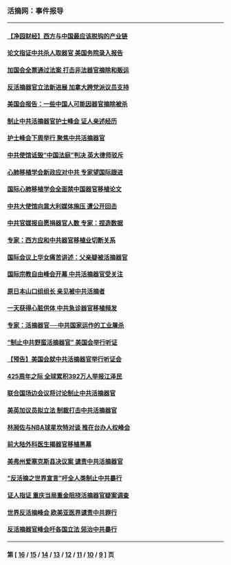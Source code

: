 ### 活摘网：事件报导
---
#### [【净园财经】西方与中国最应该脱钩的产业链](../../pages/nf5877/n14016113.md?06240430) 
#### [论文指证中共杀人取器官 美国务院录入报告](../../pages/nf5877/n13999890.md?06240430) 
#### [加国会全票通过法案 打击非法器官摘除和贩运](../../pages/nf5877/n13884924.md?06240430) 
#### [反活摘器官立法新进展 加拿大跨党派议员支持](../../pages/nf5877/n13876061.md?06240430) 
#### [美国会报告：一些中国人可能因器官摘除被杀](../../pages/nf5877/n13867964.md?06240430) 
#### [制止中共活摘器官护士峰会 证人亲述经历](../../pages/nf5877/n13859007.md?06240430) 
#### [护士峰会下周举行 聚焦中共活摘器官](../../pages/nf5877/n13855418.md?06240430) 
#### [中共使馆诋毁“中国法庭”判决 英大律师驳斥](../../pages/nf5877/n13833945.md?06240430) 
#### [心肺移植学会新政应对中共 专家望国际跟进](../../pages/nf5877/n13829043.md?06240430) 
#### [国际心肺移植学会全面禁中国器官移植论文](../../pages/nf5877/n13827785.md?06240430) 
#### [中共大使馆向意大利媒体施压 遭公开回击](../../pages/nf5877/n13826038.md?06240430) 
#### [中共官媒报自愿捐器官人数 专家：捏造数据](../../pages/nf5877/n13814130.md?06240430) 
#### [专家：西方应和中共器官移植业切断关系](../../pages/nf5877/n13772828.md?06240430) 
#### [国际会议上华女痛苦讲述：父亲疑被活摘器官](../../pages/nf5877/n13771583.md?06240430) 
#### [国际宗教自由峰会开幕 中共活摘器官受关注](../../pages/nf5877/n13769995.md?06240430) 
#### [原日本山口组组长 亲见被中共活摘者](../../pages/nf5877/n13767360.md?06240430) 
#### [一天获得心脏供体 中共急诊器官移植频发](../../pages/nf5877/n13764689.md?06240430) 
#### [专家：活摘器官──中共国家运作的工业屠杀](../../pages/nf5877/n13761178.md?06240430) 
#### [“制止中共野蛮活摘器官” 美国会举行听证](../../pages/nf5877/n13735831.md?06240430) 
#### [【预告】美国会就中共活摘器官举行听证会](../../pages/nf5877/n13732843.md?06240430) 
#### [425周年之际 全球累积392万人举报江泽民](../../pages/nf5877/n13719232.md?06240430) 
#### [联合国场边会议将讨论制止中共活摘器官](../../pages/nf5877/n13656361.md?06240430) 
#### [美英加议员拟立法 制裁打击中共活摘器官](../../pages/nf5877/n13430251.md?06240430) 
#### [林昶佐与NBA球星坎特对谈 推在台办人权峰会](../../pages/nf5877/n13414467.md?06240430) 
#### [前大陆外科医生揭器官移植黑幕](../../pages/nf5877/n13401416.md?06240430) 
#### [美弗州爱塞克斯县决议案 谴责中共活摘器官](../../pages/nf5877/n13320919.md?06240430) 
#### [“反活摘之世界宣言”吁全人类制止中共暴行](../../pages/nf5877/n13259730.md?06240430) 
#### [证人指证 重庆当局重金阻挠活摘器官疑案调查](../../pages/nf5877/n13259127.md?06240430) 
#### [世界反活摘峰会 欧美亚医界谴责中共罪行](../../pages/nf5877/n13253550.md?06240430) 
#### [反活摘器官峰会吁各国立法 惩治中共暴行](../../pages/nf5877/n13245052.md?06240430) 

---
#### 第 [ [16](./16.md?06240430) / [15](./15.md?06240430) / [14](./14.md?06240430) / [13](./13.md?06240430) / [12](./12.md?06240430) / [11](./11.md?06240430) / [10](./10.md?06240430) / [9](./9.md?06240430) ] 页
